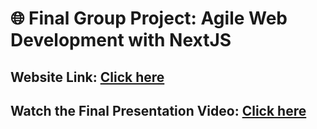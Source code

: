 # 🌐 **Final Group Project: Agile Web Development with NextJS**

## **Website Link: [Click here](https://finalgroup601.vercel.app/)**

## **Watch the Final Presentation Video: [Click here](https://drive.google.com/file/d/1v6xwbdaUFcp2MNPiJjBeJCp73Lknlb2R/view?usp=sharing)**

 

